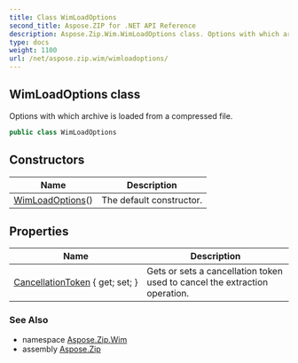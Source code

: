 ```yaml
---
title: Class WimLoadOptions
second_title: Aspose.ZIP for .NET API Reference
description: Aspose.Zip.Wim.WimLoadOptions class. Options with which archive is loaded from a compressed file
type: docs
weight: 1100
url: /net/aspose.zip.wim/wimloadoptions/
---
```

## WimLoadOptions class

Options with which archive is loaded from a compressed file.

```csharp
public class WimLoadOptions
```

## Constructors

| Name | Description |
| --- | --- |
| [WimLoadOptions](wimloadoptions/)() | The default constructor. |

## Properties

| Name | Description |
| --- | --- |
| [CancellationToken](../../aspose.zip.wim/wimloadoptions/cancellationtoken/) { get; set; } | Gets or sets a cancellation token used to cancel the extraction operation. |

### See Also

* namespace [Aspose.Zip.Wim](../../aspose.zip.wim/)
* assembly [Aspose.Zip](../../)


